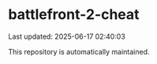 # battlefront-2-cheat

Last updated: 2025-06-17 02:40:03

This repository is automatically maintained.
